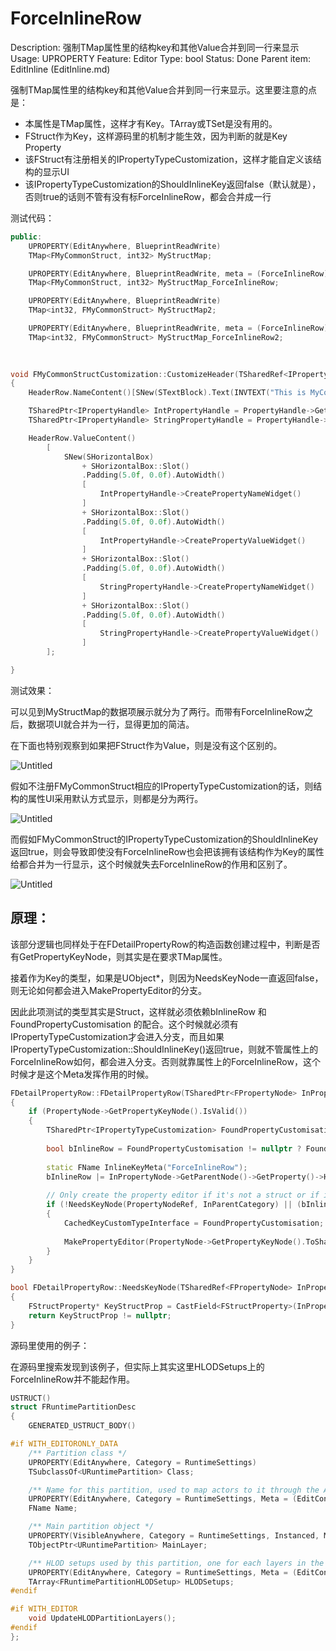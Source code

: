 # ForceInlineRow

Description: 强制TMap属性里的结构key和其他Value合并到同一行来显示
Usage: UPROPERTY
Feature: Editor
Type: bool
Status: Done
Parent item: EditInline (EditInline.md)

强制TMap属性里的结构key和其他Value合并到同一行来显示。这里要注意的点是：

- 本属性是TMap属性，这样才有Key。TArray或TSet是没有用的。
- FStruct作为Key，这样源码里的机制才能生效，因为判断的就是Key Property
- 该FStruct有注册相关的IPropertyTypeCustomization，这样才能自定义该结构的显示UI
- 该IPropertyTypeCustomization的ShouldInlineKey返回false（默认就是），否则true的话则不管有没有标ForceInlineRow，都会合并成一行

测试代码：

```cpp
public:
	UPROPERTY(EditAnywhere, BlueprintReadWrite)
	TMap<FMyCommonStruct, int32> MyStructMap;

	UPROPERTY(EditAnywhere, BlueprintReadWrite, meta = (ForceInlineRow))
	TMap<FMyCommonStruct, int32> MyStructMap_ForceInlineRow;

	UPROPERTY(EditAnywhere, BlueprintReadWrite)
	TMap<int32, FMyCommonStruct> MyStructMap2;

	UPROPERTY(EditAnywhere, BlueprintReadWrite, meta = (ForceInlineRow))
	TMap<int32, FMyCommonStruct> MyStructMap_ForceInlineRow2;
	
	

void FMyCommonStructCustomization::CustomizeHeader(TSharedRef<IPropertyHandle> PropertyHandle, FDetailWidgetRow& HeaderRow, IPropertyTypeCustomizationUtils& CustomizationUtils)
{
	HeaderRow.NameContent()[SNew(STextBlock).Text(INVTEXT("This is MyCommonStruct"))];

	TSharedPtr<IPropertyHandle> IntPropertyHandle = PropertyHandle->GetChildHandle(GET_MEMBER_NAME_CHECKED(FMyCommonStruct, MyInt));
	TSharedPtr<IPropertyHandle> StringPropertyHandle = PropertyHandle->GetChildHandle(GET_MEMBER_NAME_CHECKED(FMyCommonStruct, MyString));

	HeaderRow.ValueContent()
		[
			SNew(SHorizontalBox)
				+ SHorizontalBox::Slot()
				.Padding(5.0f, 0.0f).AutoWidth()
				[
					IntPropertyHandle->CreatePropertyNameWidget()
				]
				+ SHorizontalBox::Slot()
				.Padding(5.0f, 0.0f).AutoWidth()
				[
					IntPropertyHandle->CreatePropertyValueWidget()
				]
				+ SHorizontalBox::Slot()
				.Padding(5.0f, 0.0f).AutoWidth()
				[
					StringPropertyHandle->CreatePropertyNameWidget()
				]
				+ SHorizontalBox::Slot()
				.Padding(5.0f, 0.0f).AutoWidth()
				[
					StringPropertyHandle->CreatePropertyValueWidget()
				]
		];

}
```

测试效果：

可以见到MyStructMap的数据项展示就分为了两行。而带有ForceInlineRow之后，数据项UI就合并为一行，显得更加的简洁。

在下面也特别观察到如果把FStruct作为Value，则是没有这个区别的。

![Untitled](ForceInlineRow/Untitled.png)

假如不注册FMyCommonStruct相应的IPropertyTypeCustomization的话，则结构的属性UI采用默认方式显示，则都是分为两行。

![Untitled](ForceInlineRow/Untitled%201.png)

而假如FMyCommonStruct的IPropertyTypeCustomization的ShouldInlineKey返回true，则会导致即使没有ForceInlineRow也会把该拥有该结构作为Key的属性给都合并为一行显示，这个时候就失去ForceInlineRow的作用和区别了。

![Untitled](ForceInlineRow/Untitled%202.png)

## 原理：

该部分逻辑也同样处于在FDetailPropertyRow的构造函数创建过程中，判断是否有GetPropertyKeyNode，则其实是在要求TMap属性。

接着作为Key的类型，如果是UObject*，则因为NeedsKeyNode一直返回false，则无论如何都会进入MakePropertyEditor的分支。

因此此项测试的类型其实是Struct，这样就必须依赖bInlineRow 和FoundPropertyCustomisation 的配合。这个时候就必须有IPropertyTypeCustomization才会进入分支，而且如果IPropertyTypeCustomization::ShouldInlineKey()返回true，则就不管属性上的ForceInlineRow如何，都会进入分支。否则就靠属性上的ForceInlineRow，这个时候才是这个Meta发挥作用的时候。

```cpp
FDetailPropertyRow::FDetailPropertyRow(TSharedPtr<FPropertyNode> InPropertyNode, TSharedRef<FDetailCategoryImpl> InParentCategory, TSharedPtr<FComplexPropertyNode> InExternalRootNode)
{
	if (PropertyNode->GetPropertyKeyNode().IsValid())
	{							
		TSharedPtr<IPropertyTypeCustomization> FoundPropertyCustomisation = GetPropertyCustomization(PropertyNode->GetPropertyKeyNode().ToSharedRef(), ParentCategory.Pin().ToSharedRef());
	
		bool bInlineRow = FoundPropertyCustomisation != nullptr ? FoundPropertyCustomisation->ShouldInlineKey() : false;
	
		static FName InlineKeyMeta("ForceInlineRow");
		bInlineRow |= InPropertyNode->GetParentNode()->GetProperty()->HasMetaData(InlineKeyMeta);
	
		// Only create the property editor if it's not a struct or if it requires to be inlined (and has customization)
		if (!NeedsKeyNode(PropertyNodeRef, InParentCategory) || (bInlineRow && FoundPropertyCustomisation != nullptr))
		{
			CachedKeyCustomTypeInterface = FoundPropertyCustomisation;
			
			MakePropertyEditor(PropertyNode->GetPropertyKeyNode().ToSharedRef(), Utilities, PropertyKeyEditor);
		}
	}
}

bool FDetailPropertyRow::NeedsKeyNode(TSharedRef<FPropertyNode> InPropertyNode, TSharedRef<FDetailCategoryImpl> InParentCategory)
{
	FStructProperty* KeyStructProp = CastField<FStructProperty>(InPropertyNode->GetPropertyKeyNode()->GetProperty());
	return KeyStructProp != nullptr;
}
```

源码里使用的例子：

在源码里搜索发现到该例子，但实际上其实这里HLODSetups上的ForceInlineRow并不能起作用。

```cpp
USTRUCT()
struct FRuntimePartitionDesc
{
	GENERATED_USTRUCT_BODY()

#if WITH_EDITORONLY_DATA
	/** Partition class */
	UPROPERTY(EditAnywhere, Category = RuntimeSettings)
	TSubclassOf<URuntimePartition> Class;

	/** Name for this partition, used to map actors to it through the Actor.RuntimeGrid property  */
	UPROPERTY(EditAnywhere, Category = RuntimeSettings, Meta = (EditCondition = "Class != nullptr", HideEditConditionToggle))
	FName Name;

	/** Main partition object */
	UPROPERTY(VisibleAnywhere, Category = RuntimeSettings, Instanced, Meta = (EditCondition = "Class != nullptr", HideEditConditionToggle, NoResetToDefault, TitleProperty = "Name"))
	TObjectPtr<URuntimePartition> MainLayer;

	/** HLOD setups used by this partition, one for each layers in the hierarchy */
	UPROPERTY(EditAnywhere, Category = RuntimeSettings, Meta = (EditCondition = "Class != nullptr", HideEditConditionToggle, ForceInlineRow))
	TArray<FRuntimePartitionHLODSetup> HLODSetups;
#endif

#if WITH_EDITOR
	void UpdateHLODPartitionLayers();
#endif
};
```